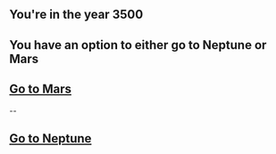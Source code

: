 You're in the year 3500
--
You have an option to either go to Neptune or Mars 
--
## [Go to Mars](mars.md)
--
## [Go to Neptune](neptune.md)

